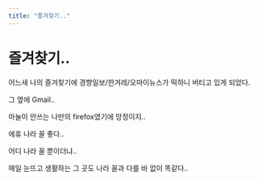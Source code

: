 ```yaml
---
title: "즐겨찾기.."
---
```

# 즐겨찾기..

어느새 나의 즐겨찾기에 경향일보/한겨레/오마이뉴스가 떡하니 버티고 있게 되었다.

그 옆에 Gmail..

마눌이 안쓰는 나만의 firefox였기에 망정이지..

에휴 나라 꼴 좋다..

어디 나라 꼴 뿐이더냐..

매일 눈뜨고 생활하는 그 곳도 나라 꼴과 다를 바 없이 똑같다..


